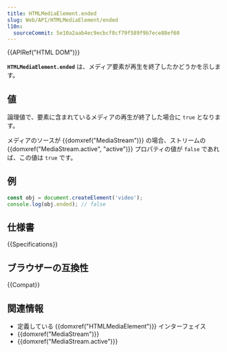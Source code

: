 ```yaml
---
title: HTMLMediaElement.ended
slug: Web/API/HTMLMediaElement/ended
l10n:
  sourceCommit: 5e10a2aab4ec9ecbcf8cf79f589f9b7ece88ef60
---
```


{{APIRef("HTML DOM")}}

**`HTMLMediaElement.ended`** は、メディア要素が再生を終了したかどうかを示します。

## 値

論理値で、要素に含まれているメディアの再生が終了した場合に `true` となります。

メディアのソースが {{domxref("MediaStream")}} の場合、ストリームの {{domxref("MediaStream.active", "active")}} プロパティの値が `false` であれば、この値は `true` です。

## 例

```js
const obj = document.createElement('video');
console.log(obj.ended); // false
```

## 仕様書

{{Specifications}}

## ブラウザーの互換性

{{Compat}}

## 関連情報

- 定義している {{domxref("HTMLMediaElement")}} インターフェイス
- {{domxref("MediaStream")}}
- {{domxref("MediaStream.active")}}

